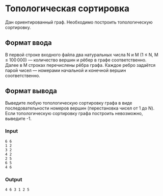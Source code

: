 # Топологическая сортировка
Дан ориентированный граф. Необходимо построить топологическую сортировку.

## Формат ввода
В первой строке входного файла два натуральных числа N и M (1 ≤ N, M ≤ 100 000) — количество вершин и рёбер в графе соответственно. 
Далее в M строках перечислены рёбра графа. Каждое ребро задаётся парой чисел — номерами начальной и конечной вершин соответственно.

## Формат вывода
Выведите любую топологическую сортировку графа в виде последовательности номеров вершин (перестановка чисел от 1 до N). 
Если топологическую сортировку графа построить невозможно, выведите -1.

### Input
```text
6 6
1 2
3 2
4 2
2 5
6 5
4 6
```

### Output
```text
4 6 3 1 2 5
```
